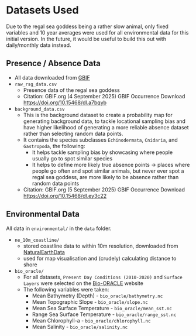 # Datasets Used

Due to the regal sea goddess being a rather slow animal, only fixed variables and 10 year averages were used for all environmental data for this initial version. In the future, it would be useful to build this out with daily/monthly data instead.

## Presence / Absence Data

- All data downloaded from [GBIF](https://www.gbif.org/)
- `raw_rsg_data.csv`
  - Presence data of the regal sea goddess
  - Citation: GBIF.org (4 September 2025) GBIF Occurrence Download <https://doi.org/10.15468/dl.a7bqyb>
- `background_data.csv`
  - This is the background dataset to create a probability map for generating background data, to tackle locational sampling bias and have higher likelihood of generating a more reliable absence dataset rather than selecting random data points.
  - It contains the species subclasses `Echinodermata`, `Cnidaria`, and `Gastropoda`, the following:
    - It helps tackle sampling bias by showcasing where people usually go to spot similar species
    - It helps to define more likely true absence points -> places where people go often and spot similar animals, but never ever spot a regal sea goddess, are more likely to be absence rather than random data points
  - Citation: GBIF.org (5 September 2025) GBIF Occurrence Download <https://doi.org/10.15468/dl.ey3c22>

## Environmental Data

All data in `environmental/` in the `data` folder.

- `ne_10m_coastline/`
  - stored coastline data to within 10m resolution, downloaded from [NaturalEarthData](https://www.naturalearthdata.com/downloads/10m-physical-vectors/)
  - used for map visualisation and (crudely) calculating distance to shore
- `bio_oracle/`
  - For all datasets, `Present Day Conditions (2010-2020)` and `Surface Layers` were selected on the [Bio-ORACLE](https://www.bio-oracle.org/downloads-to-email.php) website
  - The following variables were taken:
    - Mean Bathymetry (Depth) - `bio_oracle/bathymetry.nc`
    - Mean Topographic Slope  - `bio_oracle/slope.nc`
    - Mean Sea Surface Temperature  - `bio_oracle/mean_sst.nc`
    - Range Sea Surface Temperature  - `bio_oracle/range_sst.nc`
    - Mean Chlorophyll-a  - `bio_oracle/chlorophyll.nc`
    - Mean Salinity  - `bio_oracle/salinity.nc`
